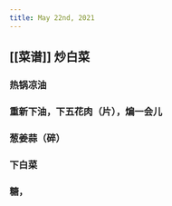 ```yaml
---
title: May 22nd, 2021
---
```


## [[菜谱]] 炒白菜
### 热锅凉油
### 重新下油，下五花肉（片），煸一会儿
### 葱姜蒜（碎）
### 下白菜
### 糖，
